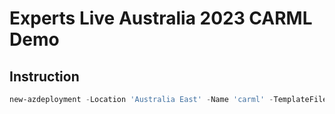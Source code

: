 # Experts Live Australia 2023 CARML Demo

## Instruction

```powershell
new-azdeployment -Location 'Australia East' -Name 'carml' -TemplateFile ./patterns/demo/main.bicep -TemplateParameterFile ./patterns/demo/main.parameters.json -Verbose

``````